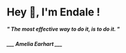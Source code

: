 <h1 title="head"> Hey 👋, I'm Endale !</h1>

**<h5><i>" The most effective way to do it, is to do it. "</i></h5>**

*<b>___ Amelia Earhart ___</b>*
